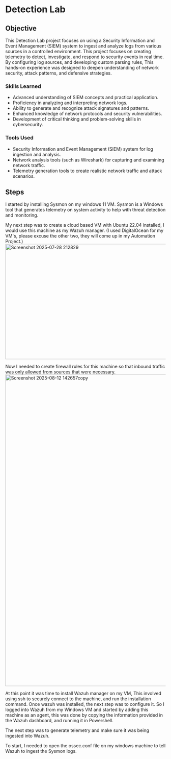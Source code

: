 # Detection Lab

## Objective
This Detection Lab project focuses on using a Security Information and Event Management (SIEM) system to ingest and analyze logs from various sources in a controlled environment. This project focuses on creating telemetry to detect, investigate, and respond to security events in real time. By configuring log sources, and developing custom parsing rules, This hands-on experience was designed to deepen understanding of network security, attack patterns, and defensive strategies.

### Skills Learned

- Advanced understanding of SIEM concepts and practical application.
- Proficiency in analyzing and interpreting network logs.
- Ability to generate and recognize attack signatures and patterns.
- Enhanced knowledge of network protocols and security vulnerabilities.
- Development of critical thinking and problem-solving skills in cybersecurity.

### Tools Used

- Security Information and Event Management (SIEM) system for log ingestion and analysis.
- Network analysis tools (such as Wireshark) for capturing and examining network traffic.
- Telemetry generation tools to create realistic network traffic and attack scenarios.

## Steps
I started by installing Sysmon on my windows 11 VM. Sysmon is a Windows tool that generates telemetry on system activity to help with threat detection and monitoring.

My next step was to create a cloud based VM with Ubuntu 22.04 installed, I would use this machine as my Wazuh manager. (I used DigitalOcean for my VM's, please excuse the other two, they will come up in my Automation Project.)
<img width="759" height="361" alt="Screenshot 2025-07-28 212829" src="https://github.com/user-attachments/assets/b4f897e2-025f-4be3-84c0-1f81e5cc2172" />

Now I needed to create firewall rules for this machine so that inbound traffic was only allowed from sources that were necessary.
<img width="2516" height="976" alt="Screenshot 2025-08-12 142657copy" src="https://github.com/user-attachments/assets/178e700f-1228-467a-b72f-2a882da23f5e" />

At this point it was time to install Wazuh manager on my VM, This involved using ssh to securely connect to the machine, and run the installation command. Once wazuh was installed, the next step was to configure it. So I logged into Wazuh from my Windows VM and started by adding this machine as an agent, this was done by copying the information provided in the Wazuh dashboard, and running it in Powershell.

The next step was to generate telemetry and make sure it was being ingested into Wazuh. 

To start, I needed to open the ossec.conf file on my windows machine to tell Wazuh to ingest the Sysmon logs.
